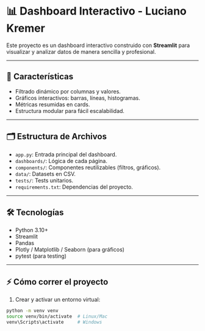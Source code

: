 # 📊 Dashboard Interactivo - Luciano Kremer

Este proyecto es un dashboard interactivo construido con **Streamlit** para visualizar y analizar datos de manera sencilla y profesional.  

---

## 🚀 Características
- Filtrado dinámico por columnas y valores.
- Gráficos interactivos: barras, líneas, histogramas.
- Métricas resumidas en cards.
- Estructura modular para fácil escalabilidad.

---

## 🗂️ Estructura de Archivos
- `app.py`: Entrada principal del dashboard.
- `dashboards/`: Lógica de cada página.
- `components/`: Componentes reutilizables (filtros, gráficos).
- `data/`: Datasets en CSV.
- `tests/`: Tests unitarios.
- `requirements.txt`: Dependencias del proyecto.

---

## 🛠️ Tecnologías
- Python 3.10+
- Streamlit
- Pandas
- Plotly / Matplotlib / Seaborn (para gráficos)
- pytest (para testing)

---

## ⚡ Cómo correr el proyecto
1. Crear y activar un entorno virtual:
```bash
python -m venv venv
source venv/bin/activate  # Linux/Mac
venv\Scripts\activate     # Windows
